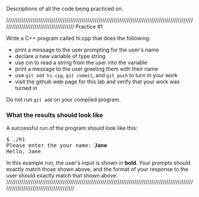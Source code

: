 Descriptions of all the code being practiced on.


///////////////////////////////////////////////////////////////////////////////////////////////////////////////////////////////////////
Practice #1

Write a C++ program called hi.cpp that does the following:

* print a message to the user prompting for the user's name
* declare a new variable of type string
* use cin to read a string from the user into the variable
* print a message to the user greeting them with their name
* use `git add hi.cpp`, `git commit`, and `git push` to turn in your work
* visit the github web page for this lab and verify that your work was turned in

Do not run `git add` on your compiled program.


### What the results should look like

A successful run of the program should look like this:
<pre>$ ./hi
Please enter the your name: <b>Jane</b>
Hello, Jane
</pre>

In this example run, the user's input is shown in **bold**.
Your prompts should exactly match those shown above, and the format of your response to the user should exactly match that shown above.
///////////////////////////////////////////////////////////////////////////////////////////////////////////////////////////////////////
